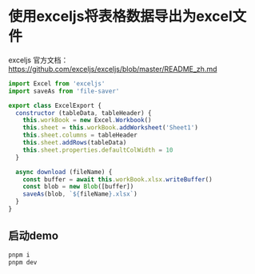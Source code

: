 # 使用exceljs将表格数据导出为excel文件

exceljs 官方文档：https://github.com/exceljs/exceljs/blob/master/README_zh.md

```js
import Excel from 'exceljs'
import saveAs from 'file-saver'

export class ExcelExport {
  constructor (tableData, tableHeader) {
    this.workBook = new Excel.Workbook()
    this.sheet = this.workBook.addWorksheet('Sheet1')
    this.sheet.columns = tableHeader
    this.sheet.addRows(tableData)
    this.sheet.properties.defaultColWidth = 10
  }

  async download (fileName) {
    const buffer = await this.workBook.xlsx.writeBuffer()
    const blob = new Blob([buffer])
    saveAs(blob, `${fileName}.xlsx`)
  }
}
```

## 启动demo

```bash
pnpm i
pnpm dev
```